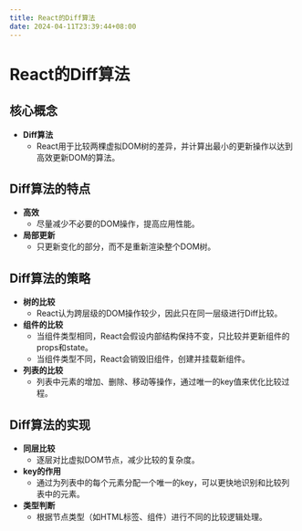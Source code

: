 ```yaml
---
title: React的Diff算法
date: 2024-04-11T23:39:44+08:00
---
```

# React的Diff算法

## 核心概念

- **Diff算法**
  - React用于比较两棵虚拟DOM树的差异，并计算出最小的更新操作以达到高效更新DOM的算法。

## Diff算法的特点

- **高效**
  - 尽量减少不必要的DOM操作，提高应用性能。
- **局部更新**
  - 只更新变化的部分，而不是重新渲染整个DOM树。

## Diff算法的策略

- **树的比较**
  - React认为跨层级的DOM操作较少，因此只在同一层级进行Diff比较。
- **组件的比较**
  - 当组件类型相同，React会假设内部结构保持不变，只比较并更新组件的props和state。
  - 当组件类型不同，React会销毁旧组件，创建并挂载新组件。
- **列表的比较**
  - 列表中元素的增加、删除、移动等操作，通过唯一的key值来优化比较过程。

## Diff算法的实现

- **同层比较**
  - 逐层对比虚拟DOM节点，减少比较的复杂度。
- **key的作用**
  - 通过为列表中的每个元素分配一个唯一的key，可以更快地识别和比较列表中的元素。
- **类型判断**
  - 根据节点类型（如HTML标签、组件）进行不同的比较逻辑处理。